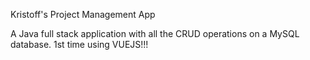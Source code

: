 Kristoff's Project Management App

A Java full stack application with all the CRUD operations on a MySQL database.
1st time using VUEJS!!!
